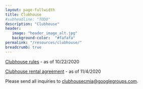```yaml
---
layout: page-fullwidth
title: Clubhouse
#subheadline: "TODO"
description: "Clubhouse"
header:
   image: "header_image_alt.jpg"
   background-color:  "#fafafa"
permalink: "/resources/clubhouse/"
breadcrumb: true
---
```


<a href="/resources/clubhouse/clubhouse-rules-v6-2020-10-22.pdf">Clubhouse rules</a> - as of 10/22/2020

<a href="/resources/clubhouse/clubhouse-rental-agreement-v4-2020-11-04.pdf">Clubhouse rental agreement</a> - as of 11/4/2020

Please send all inquiries to <a href="mailto:clubhousecmia@googlegroups.com?subject=Carrollton Manor clubhouse inquiry">clubhousecmia@googlegroups.com</a>.
